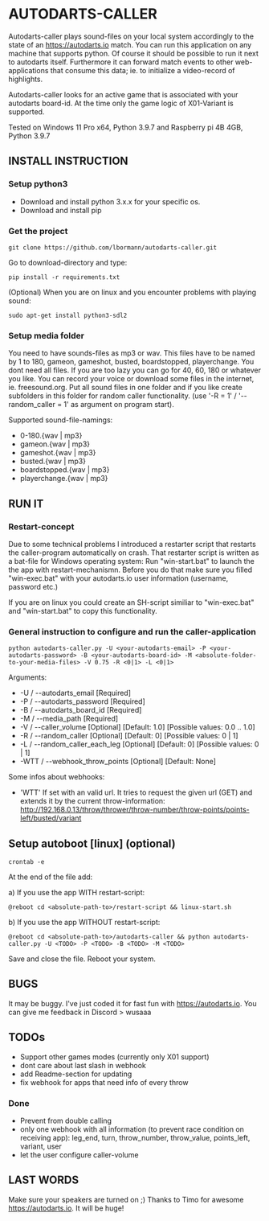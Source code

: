# AUTODARTS-CALLER

Autodarts-caller plays sound-files on your local system accordingly to the state of an https://autodarts.io match. You can run this application on any machine that supports python. Of course it should be possible to run it next to autodarts itself. Furthermore it can forward match events to other web-applications that consume this data; ie. to initialize a video-record of highlights.

Autodarts-caller looks for an active game that is associated with your autodarts board-id.
At the time only the game logic of X01-Variant is supported.

Tested on Windows 11 Pro x64, Python 3.9.7 and Raspberry pi 4B 4GB, Python 3.9.7


## INSTALL INSTRUCTION


### Setup python3

- Download and install python 3.x.x for your specific os.
- Download and install pip


### Get the project

    git clone https://github.com/lbormann/autodarts-caller.git

Go to download-directory and type:

    pip install -r requirements.txt

(Optional) When you are on linux and you encounter problems with playing sound:

    sudo apt-get install python3-sdl2


### Setup media folder

You need to have sounds-files as mp3 or wav. This files have to be named by 1 to 180, gameon, gameshot, busted, boardstopped, playerchange. You dont need all files. If you are too lazy you can go for 40, 60, 180 or whatever you like. You can record your voice or download some files in the internet, ie. freesound.org.
Put all sound files in one folder and if you like create subfolders in this folder for random caller functionality. (use '-R = 1' / '--random_caller = 1' as argument on program start).

Supported sound-file-namings:
- 0-180.{wav | mp3}
- gameon.{wav | mp3}
- gameshot.{wav | mp3}
- busted.{wav | mp3}
- boardstopped.{wav | mp3}
- playerchange.{wav | mp3}


## RUN IT

### Restart-concept

Due to some technical problems I introduced a restarter script that restarts the caller-program automatically on crash.
That restarter script is written as a bat-file for Windows operating system: 
Run "win-start.bat" to launch the the app with restart-mechanismn.
Before you do that make sure you filled "win-exec.bat" with your autodarts.io user information (username, password etc.)

If you are on linux you could create an SH-script similiar to "win-exec.bat" and "win-start.bat" to copy this functionality.

### General instruction to configure and run the caller-application

    python autodarts-caller.py -U <your-autodarts-email> -P <your-autodarts-password> -B <your-autodarts-board-id> -M <absolute-folder-to-your-media-files> -V 0.75 -R <0|1> -L <0|1>

Arguments:
- -U / --autodarts_email [Required]
- -P / --autodarts_password [Required]
- -B / --autodarts_board_id [Required]
- -M / --media_path [Required]
- -V / --caller_volume [Optional] [Default: 1.0] [Possible values: 0.0 .. 1.0]
- -R / --random_caller [Optional] [Default: 0] [Possible values: 0 | 1]
- -L / --random_caller_each_leg [Optional] [Default: 0] [Possible values: 0 | 1]
- -WTT / --webhook_throw_points [Optional] [Default: None]

Some infos about webhooks:
- 'WTT' If set with an valid url. It tries to request the given url (GET) and extends it by the current throw-information: http://192.168.0.13/throw/thrower/throw-number/throw-points/points-left/busted/variant


## Setup autoboot [linux] (optional)

    crontab -e

At the end of the file add:

a) If you use the app WITH restart-script:

    @reboot cd <absolute-path-to>/restart-script && linux-start.sh

b) If you use the app WITHOUT restart-script:

    @reboot cd <absolute-path-to>/autodarts-caller && python autodarts-caller.py -U <TODO> -P <TODO> -B <TODO> -M <TODO>


Save and close the file. Reboot your system.





## BUGS

It may be buggy. I've just coded it for fast fun with https://autodarts.io. You can give me feedback in Discord > wusaaa


## TODOs
- Support other games modes (currently only X01 support)
- dont care about last slash in webhook
- add Readme-section for updating
- fix webhook for apps that need info of every throw


### Done
- Prevent from double calling
- only one webhook with all information (to prevent race condition on receiving app): leg_end, turn, throw_number, throw_value, points_left, variant, user
- let the user configure caller-volume


## LAST WORDS

Make sure your speakers are turned on ;)
Thanks to Timo for awesome https://autodarts.io. It will be huge!

